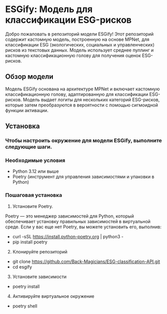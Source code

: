 # ESGify: Модель для классификации ESG-рисков

Добро пожаловать в репозиторий модели ESGify! Этот репозиторий содержит кастомную модель, построенную на основе MPNet, для классификации ESG (экологических, социальных и управленческих) рисков из текстовых данных. Модель использует среднее пуллинг и кастомную классификационную голову для получения оценок ESG-рисков.

## Обзор модели

Модель ESGify основана на архитектуре MPNet и включает кастомную классификационную голову, адаптированную для классификации ESG-рисков. Модель выдает логиты для нескольких категорий ESG-рисков, которые затем преобразуются в вероятности с помощью сигмоидной функции активации.

## Установка

### Чтобы настроить окружение для модели ESGify, выполните следующие шаги.

### Необходимые условия

- Python 3.12 или выше
- Poetry (инструмент для управления зависимостями и упаковки в Python)

### Пошаговая установка

1. Установите Poetry.

Poetry — это менеджер зависимостей для Python, который обеспечивает установку правильных зависимостей в виртуальной среде. Если у вас еще нет Poetry, вы можете установить его, выполнив:

- curl -sSL https://install.python-poetry.org | python3 -
- pip install poetry

2. Клонируйте репозиторий

- git clone https://github.com/Back-Magicians/ESG-classification-API.git
- cd esgify

3. Установите зависимости

- poetry install

4. Активируйте виртуальное окружение

- poetry shell
